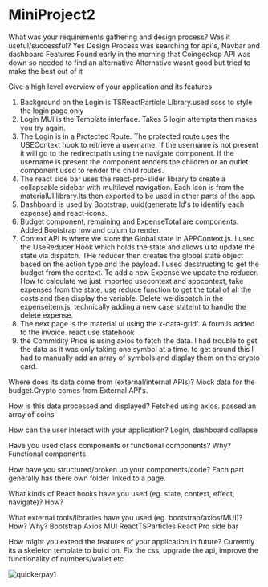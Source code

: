 # MiniProject2

What was your requirements gathering and design process? Was it useful/successful?
Yes Design Process was searching for api's, Navbar and dashboard Features
Found early in the morning that Coingeckop API was down so needed to find an alternative 
Alternative wasnt good but tried to make the best out of it 

Give a high level overview of your application and its features
1. Background on the Login is TSReactParticle Library.used scss to style the login page only
2. Login MUI is the Template interface. Takes 5 login attempts then makes you try again.
3. The Login is in a Protected Route. The protected route uses the USEContext hook to retrieve a username. If the username is not present it will go to the redirectpath using the navigate component. If the username is present the component renders the children or an outlet component used to render the child routes.
4. The react side bar uses the react-pro-slider library to create a collapsable sidebar with multilevel navigation. Each Icon is from the materialUI library.Its then exported to be used in other parts of the app.
4. Dashboard is used by Bootstrap, uuid(generate Id's to identify each expense) and react-icons.
5. Budget component, remaining and ExpenseTotal are components. Added Bootstrap row and colum to render.
6. Context API is where we store the Global state in APPContext.js. I used the UseReducer Hook which holds the state and allows u to update the state via dispatch. THe reducer then creates the global state object based on the action type and the payload. I used desstructing to get the budget from the context. To add a new Expense we update the reducer. How to calculate we just imported usecontext and appcontext, take expenses from the state, use reduce function to get the total of all the costs and then display the variable. Delete we dispatch in the expenseitem.js, technically adding a new case statemt to handle the delete expense.
7. The next page is the material ui using the x-data-grid'. A form is added to the invoice. react use statehook
8. the Commidity Price is using axios to fetch the data. I had trouble to get the data as it was only taking one symbol at a time. to get around this I had to manually add an array of symbols and display them on the crypto card.

Where does its data come from (external/internal APIs)?
Mock data for the budget.Crypto comes from External API's.

How is this data processed and displayed?
Fetched using axios. passed an array of coins

How can the user interact with your application?
Login, dashboard collapse

Have you used class components or functional components? Why?
Functional components

How have you structured/broken up your components/code?
Each part generally has there own folder linked to a page. 

What kinds of React hooks have you used (eg. state, context, effect, navigate)? How?


What external tools/libraries have you used (eg. bootstrap/axios/MUI)? How? Why?
Bootstrap Axios MUI ReactTSParticles React Pro side bar

How might you extend the features of your application in future?
Currently its a skeleton template to build on.
Fix the css, upgrade the api, improve the functionality of numbers/wallet etc
 
![quickerpay1](https://user-images.githubusercontent.com/56494159/236968826-410dc1fe-1ac2-427e-9e81-ee24df102f21.jpg)
